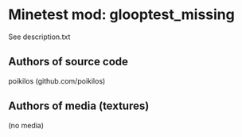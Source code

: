 Minetest mod: glooptest_missing
===============================
See description.txt

Authors of source code
----------------------
poikilos (github.com/poikilos)

Authors of media (textures)
---------------------------
(no media)
